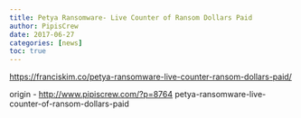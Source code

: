 ```yaml
---
title: Petya Ransomware- Live Counter of Ransom Dollars Paid
author: PipisCrew
date: 2017-06-27
categories: [news]
toc: true
---
```


https://franciskim.co/petya-ransomware-live-counter-ransom-dollars-paid/

origin - http://www.pipiscrew.com/?p=8764 petya-ransomware-live-counter-of-ransom-dollars-paid